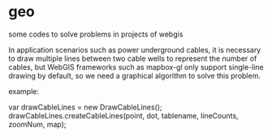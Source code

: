 # geo
some codes to solve problems in projects of webgis

In application scenarios such as power underground cables, it is necessary to draw multiple lines between two cable wells to represent the number of cables, but WebGIS frameworks such as mapbox-gl only support single-line drawing by default, so we need a graphical algorithm to solve this problem.

example:

var drawCableLines = new DrawCableLines();
drawCableLines.createCableLines(point, dot, tablename, lineCounts, zoomNum, map);
